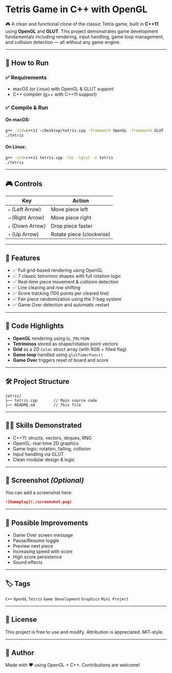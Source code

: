 # Tetris Game in C++ with OpenGL

🎮 A clean and functional clone of the classic Tetris game, built in **C++11** using **OpenGL** and **GLUT**. This project demonstrates game development fundamentals including rendering, input handling, game loop management, and collision detection — all without any game engine.

---

## 🚀 How to Run

### ✅ Requirements

* macOS (or Linux) with OpenGL & GLUT support
* C++ compiler (g++ with C++11 support)

### ✅ Compile & Run

#### On macOS:

```bash
g++ -std=c++11 ~/Desktop/tetris.cpp -framework OpenGL -framework GLUT -o tetris
./tetris
```

#### On Linux:

```bash
g++ -std=c++11 tetris.cpp -lGL -lglut -o tetris
./tetris
```

---

## 🎮 Controls

| Key               | Action                   |
| ----------------- | ------------------------ |
| `←` (Left Arrow)  | Move piece left          |
| `→` (Right Arrow) | Move piece right         |
| `↓` (Down Arrow)  | Drop piece faster        |
| `↑` (Up Arrow)    | Rotate piece (clockwise) |

---

## 🧠 Features

* ✅ Full grid-based rendering using OpenGL
* ✅ 7 classic tetromino shapes with full rotation logic
* ✅ Real-time piece movement & collision detection
* ✅ Line clearing and row shifting
* ✅ Score tracking (100 points per cleared line)
* ✅ Fair piece randomization using the 7-bag system
* ✅ Game Over detection and automatic restart

---

## 🧩 Code Highlights

* **OpenGL** rendering using `GL_POLYGON`
* **Tetriminos** stored as shape/rotation point vectors
* **Grid** as a 2D `Color` struct array (with RGB + filled flag)
* **Game loop** handled using `glutTimerFunc()`
* **Game Over** triggers reset of board and score

---

## 🛠️ Project Structure

```
tetris/
├── tetris.cpp       // Main source code
├── README.md        // This file
```

---

## 🧑‍💻 Skills Demonstrated

* C++11: structs, vectors, deques, RNG
* OpenGL: real-time 2D graphics
* Game logic: rotation, falling, collision
* Input handling via GLUT
* Clean modular design & logic

---

## 📸 Screenshot *(Optional)*

You can add a screenshot here:

```markdown
![Gameplay](./screenshot.png)
```

---

## 🔮 Possible Improvements

* Game Over screen message
* Pause/Resume toggle
* Preview next piece
* Increasing speed with score
* High score persistence
* Sound effects

---

## 🏷️ Tags

`C++` `OpenGL` `Tetris` `Game Development` `Graphics` `Mini Project`

---

## 📜 License

This project is free to use and modify. Attribution is appreciated. MIT-style.

---

## 💬 Author

Made with ❤️ using OpenGL + C++. Contributions are welcome!
